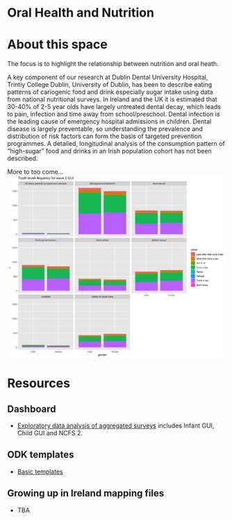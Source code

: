 Oral Health and Nutrition
================

# About this space

The focus is to highlight the relationship between nutrition and oral heath.

A key component of our research at Dublin Dental University Hospital, Trintiy College Dublin, University of Dublin, has been to describe eating patterns of cariogenic food and drink especially sugar intake using data from national nutritional surveys. 
In Ireland and the UK it is estimated that 30-40% of 2-5 year olds have largely untreated dental decay, which leads to pain, infection and time away from school/preschool. Dental infection is the leading cause of emergency hospital admissions in children. Dental disease is largely preventable, so understanding the prevalence and distribution of risk factors can form the basis of targeted prevention programmes. A detailed, longitudinal analysis of the consumption pattern of “high-sugar” food and drinks in an Irish population cohort has not been described.


More to too come…
![](README_files/figure-gfm/unnamed-chunk-1-1.png)<!-- -->

# Resources

## Dashboard

- [Exploratory data analysis of aggregated
  surveys](https://dduh.shinyapps.io/dduh/) includes Infant GUI, Child
  GUI and NCFS 2.

## ODK templates

- [Basic templates](odk/README.md)

## Growing up in Ireland mapping files

- TBA
